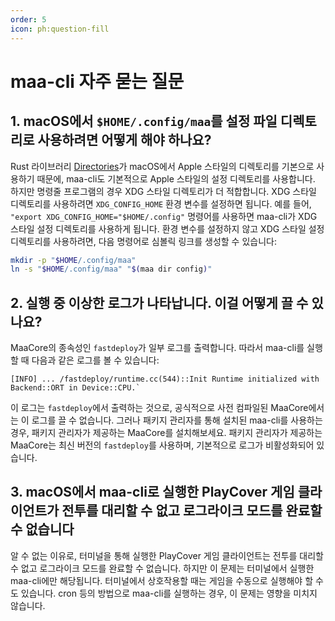 ```yaml
---
order: 5
icon: ph:question-fill
---
```


# maa-cli 자주 묻는 질문

## 1. macOS에서 `$HOME/.config/maa`를 설정 파일 디렉토리로 사용하려면 어떻게 해야 하나요?

Rust 라이브러리 [Directories](https://github.com/dirs-dev/directories-rs/)가 macOS에서 Apple 스타일의 디렉토리를 기본으로 사용하기 때문에, maa-cli도 기본적으로 Apple 스타일의 설정 디렉토리를 사용합니다. 하지만 명령줄 프로그램의 경우 XDG 스타일 디렉토리가 더 적합합니다. XDG 스타일 디렉토리를 사용하려면 `XDG_CONFIG_HOME` 환경 변수를 설정하면 됩니다. 예를 들어, `"export XDG_CONFIG_HOME="$HOME/.config"` 명령어를 사용하면 maa-cli가 XDG 스타일 설정 디렉토리를 사용하게 됩니다. 환경 변수를 설정하지 않고 XDG 스타일 설정 디렉토리를 사용하려면, 다음 명령어로 심볼릭 링크를 생성할 수 있습니다:

```bash
mkdir -p "$HOME/.config/maa"
ln -s "$HOME/.config/maa" "$(maa dir config)"
```

## 2. 실행 중 이상한 로그가 나타납니다. 이걸 어떻게 끌 수 있나요?

MaaCore의 종속성인 `fastdeploy`가 일부 로그를 출력합니다. 따라서 maa-cli를 실행할 때 다음과 같은 로그를 볼 수 있습니다:

```plaintext
[INFO] ... /fastdeploy/runtime.cc(544)::Init Runtime initialized with Backend::ORT in Device::CPU.`
```

이 로그는 `fastdeploy`에서 출력하는 것으로, 공식적으로 사전 컴파일된 MaaCore에서는 이 로그를 끌 수 없습니다. 그러나 패키지 관리자를 통해 설치된 maa-cli를 사용하는 경우, 패키지 관리자가 제공하는 MaaCore를 설치해보세요. 패키지 관리자가 제공하는 MaaCore는 최신 버전의 `fastdeploy`를 사용하며, 기본적으로 로그가 비활성화되어 있습니다.

## 3. macOS에서 maa-cli로 실행한 PlayCover 게임 클라이언트가 전투를 대리할 수 없고 로그라이크 모드를 완료할 수 없습니다

알 수 없는 이유로, 터미널을 통해 실행한 PlayCover 게임 클라이언트는 전투를 대리할 수 없고 로그라이크 모드를 완료할 수 없습니다. 하지만 이 문제는 터미널에서 실행한 maa-cli에만 해당됩니다. 터미널에서 상호작용할 때는 게임을 수동으로 실행해야 할 수도 있습니다. cron 등의 방법으로 maa-cli를 실행하는 경우, 이 문제는 영향을 미치지 않습니다.

<!-- markdownlint-disable-file MD013 -->

